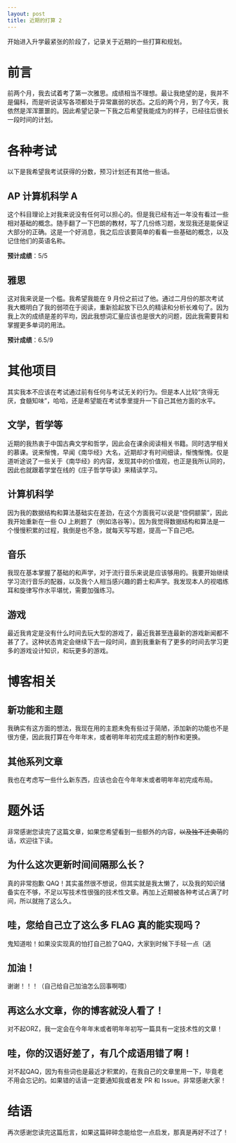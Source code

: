 ```yaml
---
layout: post
title: 近期的打算 2
---
```

开始进入升学最紧张的阶段了，记录关于近期的一些打算和规划。
<!--more-->
# 前言
前两个月，我去试着考了第一次雅思。成绩相当不理想。最让我绝望的是，我并不是偏科，而是听说读写各项都处于异常羸弱的状态。之后的两个月，到了今天，我依然是浑浑噩噩的。因此希望记录一下我之后希望我能成为的样子，已经往后很长一段时间的计划。
# 各种考试
以下是我希望我考试获得的分数，预习计划还有其他一些话。
## AP 计算机科学 A
这个科目理论上对我来说没有任何可以担心的。但是我已经有近一年没有看过一些相对基础的概念。随手翻了一下巴朗的教材，写了几份练习题，发现我还是能保证大部分的正确。这是一个好消息，我之后应该要简单的看看一些基础的概念，以及记住他们的英语名称。

**预计成绩**：5/5
## 雅思
这对我来说是一个槛。我希望我能在 9 月份之前过了他。通过二月份的那次考试我大概明白了我的弱项在于阅读，重新拾起放下已久的精读和分析长难句了。因为我上次的成绩是差的平均，因此我想词汇量应该也是很大的问题，因此我需要背和掌握更多单词的用法。

**预计成绩**：6.5/9
# 其他项目
其实我本不应该在考试通过前有任何与考试无关的行为。但是本人比较“贪得无厌，食髓知味”，哈哈，还是希望能在考试季里提升一下自己其他方面的水平。
## 文学，哲学等
近期的我热衷于中国古典文学和哲学，因此会在课余阅读相关书籍。同时选学相关的慕课。说来惭愧，早闻《南华经》大名，近期却才有时间细读，惭愧惭愧。仅是道听途说了一些关于《南华经》的内容，发现其中的价值观，也正是我所认同的，因此也就跟着学堂在线的《庄子哲学导读》来精读学习。
## 计算机科学
因为我的数据结构和算法基础实在差劲，在这个方面我可以说是“倥侗颛蒙”，因此我开始重新在一些 OJ 上刷题了（例如洛谷等）。因为我觉得数据结构和算法是一个慢慢积累的过程，我倒是也不急，就每天写写题，提高一下自己吧。
## 音乐
我现在基本掌握了基础的和声学，对于流行音乐来说是应该够用的。我要开始继续学习流行音乐的配器，以及我个人相当感兴趣的爵士和声学。我发现本人的视唱练耳和旋律写作水平堪忧，需要加强练习。
## 游戏
最近我肯定是没有什么时间去玩大型的游戏了，最近我甚至连最新的游戏新闻都不甚了了。这种状态肯定会继续下去一段时间，直到我重新有了更多的时间去学习更多的游戏设计知识，和玩更多的游戏。
# 博客相关
## 新功能和主题
我确实有这方面的想法，我现在用的主题未免有些过于简陋，添加新的功能也不是很方便，因此我打算在今年年末，或者明年年初完成主题的制作和更换。
## 其他系列文章
我也在考虑写一些什么新东西，应该也会在今年年末或者明年年初完成布局。
# 题外话
非常感谢您读完了这篇文章，如果您希望看到一些额外的内容，~~以及独不迁卖萌~~的话，欢迎往下读。
## 为什么这次更新时间间隔那么长？
真的非常抱歉 QAQ！其实虽然很不想说，但其实就是我太懒了，以及我的知识储备实在不够，不足以写技术性很强的技术性文章。再加上近期被各种考试占满了时间，所以就拖了这么久。
## 哇，您给自己立了这么多 FLAG 真的能实现吗？
鬼知道啦！如果没实现真的怕打自己脸了QAQ，大家到时候下手轻一点（逃
## 加油！
谢谢！！！（自己给自己加油怎么回事啊喂）
## 再这么水文章，你的博客就没人看了！
对不起ORZ，我一定会在今年年末或者明年年初写一篇具有一定技术性的文章！
## 哇，你的汉语好差了，有几个成语用错了啊！
对不起QAQ，因为有些词也是最近才积累的，在我自己的文章里用一下，毕竟老不用会忘记的。如果错的话请一定要通知我或者发 PR 和 Issue。非常感谢大家！
# 结语
再次感谢您读完这篇卮言，如果这篇碎碎念能给您一点启发，那真是再好不过了！